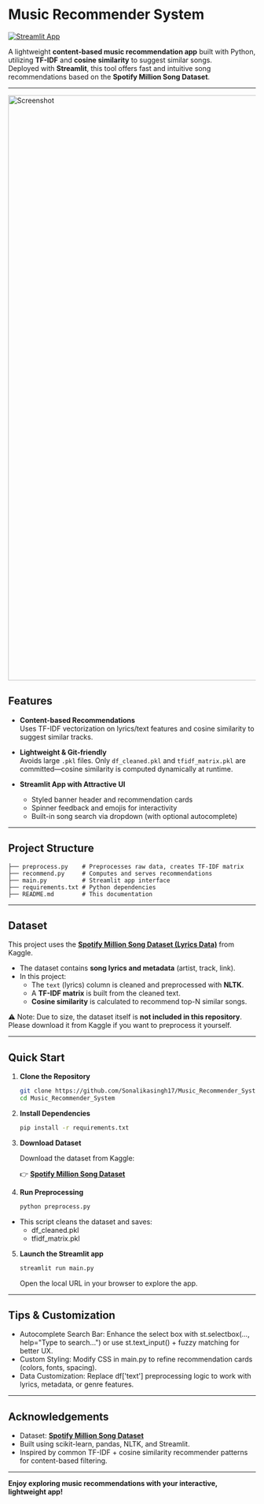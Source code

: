 #  Music Recommender System
[![Streamlit App](https://img.shields.io/badge/Streamlit-Live%20App-brightgreen?logo=streamlit)](https://musicrecommendersystem-tqk8uemf3tucd6x7wzddzh.streamlit.app/)

A lightweight **content-based music recommendation app** built with Python, utilizing **TF-IDF** and **cosine similarity** to suggest similar songs.  
Deployed with **Streamlit**, this tool offers fast and intuitive song recommendations based on the **Spotify Million Song Dataset**.

---

<img width="1448" height="1188" alt="Screenshot" src="https://github.com/user-attachments/assets/47a71cff-73c7-45ba-bd00-9a0a2688c7be" />

##  Features

- **Content-based Recommendations**  
  Uses TF-IDF vectorization on lyrics/text features and cosine similarity to suggest similar tracks.

- **Lightweight & Git-friendly**  
  Avoids large `.pkl` files. Only `df_cleaned.pkl` and `tfidf_matrix.pkl` are committed—cosine similarity is computed dynamically at runtime.

- **Streamlit App with Attractive UI**  
  - Styled banner header and recommendation cards  
  - Spinner feedback and emojis for interactivity  
  - Built-in song search via dropdown (with optional autocomplete)

---

##  Project Structure
```
├── preprocess.py    # Preprocesses raw data, creates TF-IDF matrix
├── recommend.py     # Computes and serves recommendations
├── main.py          # Streamlit app interface
├── requirements.txt # Python dependencies
├── README.md        # This documentation
```

---

##  Dataset

This project uses the [**Spotify Million Song Dataset (Lyrics Data)**](https://www.kaggle.com/datasets/notshrirang/spotify-million-song-dataset/data) from Kaggle.  

- The dataset contains **song lyrics and metadata** (artist, track, link).  
- In this project:
  - The `text` (lyrics) column is cleaned and preprocessed with **NLTK**.  
  - A **TF-IDF matrix** is built from the cleaned text.  
  - **Cosine similarity** is calculated to recommend top-N similar songs.  

⚠️ Note: Due to size, the dataset itself is **not included in this repository**. Please download it from Kaggle if you want to preprocess it yourself.

---

##  Quick Start

1. **Clone the Repository**

   ```bash
   git clone https://github.com/Sonalikasingh17/Music_Recommender_System.git
   cd Music_Recommender_System
    ```
2. **Install Dependencies**
   ```bash
   pip install -r requirements.txt
    ```
3. **Download Dataset**

    Download the dataset from Kaggle:

    👉 [**Spotify Million Song Dataset**](https://www.kaggle.com/datasets/notshrirang/spotify-million-song-dataset/data)

4. **Run Preprocessing**
   ```bash
   python preprocess.py
   ```
- This script cleans the dataset and saves:
  - df_cleaned.pkl
  - tfidf_matrix.pkl

5. **Launch the Streamlit app**
   ```bash
   streamlit run main.py
    ```
   Open the local URL in your browser to explore the app.
   
---


## Tips & Customization

- Autocomplete Search Bar: Enhance the select box with st.selectbox(..., help="Type to search...") or use st.text_input() + fuzzy matching for better UX.
- Custom Styling: Modify CSS in main.py to refine recommendation cards (colors, fonts, spacing).
- Data Customization: Replace df['text'] preprocessing logic to work with lyrics, metadata, or genre features.
  
--- 

## Acknowledgements

- Dataset:  [**Spotify Million Song Dataset**](https://www.kaggle.com/datasets/notshrirang/spotify-million-song-dataset/data) 
- Built using scikit-learn, pandas, NLTK, and Streamlit.
- Inspired by common TF-IDF + cosine similarity recommender patterns for content-based filtering.
  
--- 

**Enjoy exploring music recommendations with your interactive, lightweight app!**
